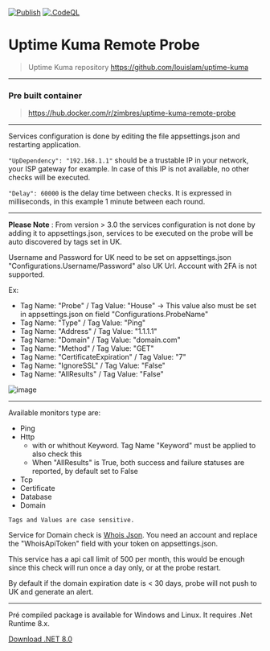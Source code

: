 [![Publish](https://github.com/zimbres/UptimeKumaRemoteProbe/actions/workflows/dotnet.yml/badge.svg?event=release)](https://github.com/zimbres/UptimeKumaRemoteProbe/actions/workflows/dotnet.yml) [![.CodeQL](https://github.com/zimbres/UptimeKumaRemoteProbe/actions/workflows/codeql-analysis.yml/badge.svg)](https://github.com/zimbres/UptimeKumaRemoteProbe/actions/workflows/codeql-analysis.yml)


# Uptime Kuma Remote Probe

>Uptime Kuma repository https://github.com/louislam/uptime-kuma

---

### Pre built container

>https://hub.docker.com/r/zimbres/uptime-kuma-remote-probe


---

Services configuration is done by editing the file appsettings.json and restarting application.

`"UpDependency": "192.168.1.1"` should be a trustable IP in your network, your ISP gateway for example. In case of this IP is not available, no other checks will be executed.

`"Delay": 60000` is the delay time between checks. It is expressed in milliseconds, in this example 1 minute between each round.

---

**Please Note** : From version > 3.0 the services configuration is not done by adding it to appsettings.json, services to be executed on the probe will be auto discovered by tags set in UK.

Username and Password for UK need to be set on appsettings.json "Configurations.Username/Password" also UK Url. Account with 2FA is not supported.

Ex:

- Tag Name: "Probe" / Tag Value: "House" -> This value also must be set in appsettings.json on field "Configurations.ProbeName"
- Tag Name: "Type" / Tag Value: "Ping"
- Tag Name: "Address" / Tag Value: "1.1.1.1"
- Tag Name: "Domain" / Tag Value: "domain.com"
- Tag Name: "Method" / Tag Value: "GET"
- Tag Name: "CertificateExpiration" / Tag Value: "7"
- Tag Name: "IgnoreSSL" / Tag Value: "False"
- Tag Name: "AllResults" / Tag Value: "False"

![image](https://github.com/zimbres/UptimeKumaRemoteProbe/assets/29772043/a4a9fd07-4f33-4f4f-9c27-24b59be42b28)

---
Available monitors type are:

- Ping
- Http
    - with or whithout Keyword. Tag Name "Keyword" must be applied to also check this
    - When "AllResults" is True, both success and failure statuses are reported, by default set to False
- Tcp
- Certificate
- Database
- Domain

`Tags and Values are case sensitive.`

Service for Domain check is [Whois Json](https://whoisjson.com/). You need an account and replace the "WhoisApiToken" field with your token on appsettings.json.

This service has a api call limit of 500 per month, this would be enough since this check will run once a day only, or at the probe restart.

By default if the domain expiration date is < 30 days, probe will not push to UK and generate an alert.

---

Pré compiled package is available for Windows and Linux. It requires .Net Runtime 8.x.

[Download .NET 8.0](https://dotnet.microsoft.com/en-us/download/dotnet/8.0)
